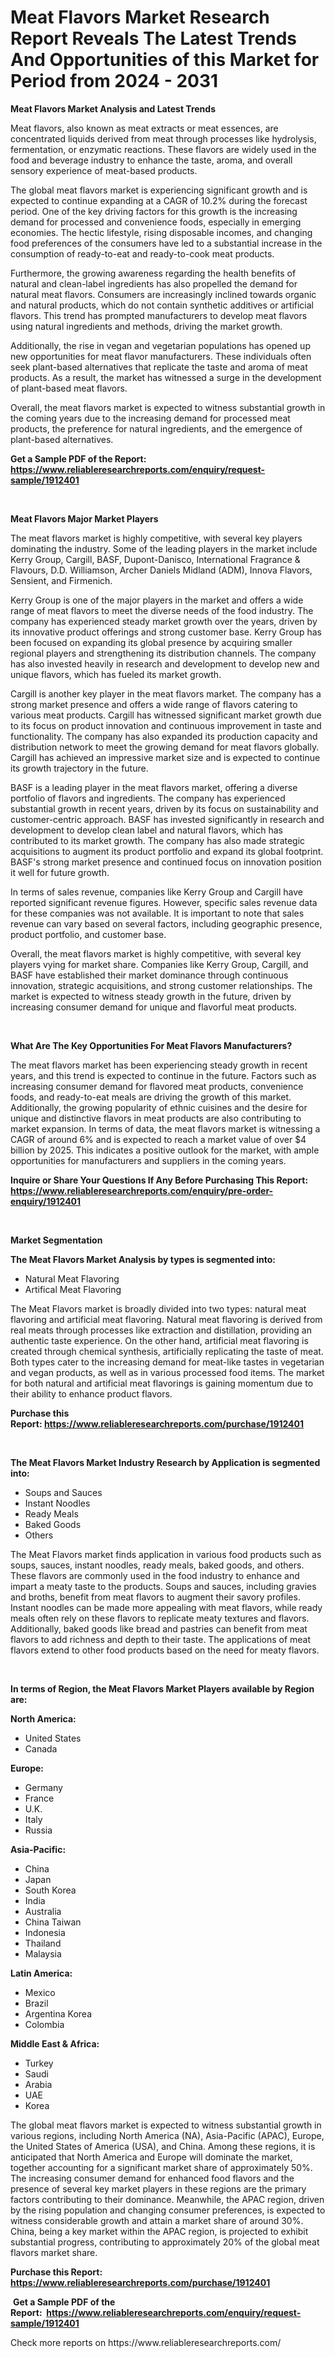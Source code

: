 <p><h1>Meat Flavors Market Research Report Reveals The Latest Trends And Opportunities of this Market for Period from 2024 - 2031</h1></p><p><strong>Meat Flavors Market Analysis and Latest Trends</strong></p>
<p><p>Meat flavors, also known as meat extracts or meat essences, are concentrated liquids derived from meat through processes like hydrolysis, fermentation, or enzymatic reactions. These flavors are widely used in the food and beverage industry to enhance the taste, aroma, and overall sensory experience of meat-based products.</p><p>The global meat flavors market is experiencing significant growth and is expected to continue expanding at a CAGR of 10.2% during the forecast period. One of the key driving factors for this growth is the increasing demand for processed and convenience foods, especially in emerging economies. The hectic lifestyle, rising disposable incomes, and changing food preferences of the consumers have led to a substantial increase in the consumption of ready-to-eat and ready-to-cook meat products.</p><p>Furthermore, the growing awareness regarding the health benefits of natural and clean-label ingredients has also propelled the demand for natural meat flavors. Consumers are increasingly inclined towards organic and natural products, which do not contain synthetic additives or artificial flavors. This trend has prompted manufacturers to develop meat flavors using natural ingredients and methods, driving the market growth.</p><p>Additionally, the rise in vegan and vegetarian populations has opened up new opportunities for meat flavor manufacturers. These individuals often seek plant-based alternatives that replicate the taste and aroma of meat products. As a result, the market has witnessed a surge in the development of plant-based meat flavors.</p><p>Overall, the meat flavors market is expected to witness substantial growth in the coming years due to the increasing demand for processed meat products, the preference for natural ingredients, and the emergence of plant-based alternatives.</p></p>
<p><strong>Get a Sample PDF of the Report:&nbsp; <a href="https://www.reliableresearchreports.com/enquiry/request-sample/1912401">https://www.reliableresearchreports.com/enquiry/request-sample/1912401</a></strong></p>
<p>&nbsp;</p>
<p><strong>Meat Flavors Major Market Players</strong></p>
<p><p>The meat flavors market is highly competitive, with several key players dominating the industry. Some of the leading players in the market include Kerry Group, Cargill, BASF, Dupont-Danisco, International Fragrance & Flavours, D.D. Williamson, Archer Daniels Midland (ADM), Innova Flavors, Sensient, and Firmenich.</p><p>Kerry Group is one of the major players in the market and offers a wide range of meat flavors to meet the diverse needs of the food industry. The company has experienced steady market growth over the years, driven by its innovative product offerings and strong customer base. Kerry Group has been focused on expanding its global presence by acquiring smaller regional players and strengthening its distribution channels. The company has also invested heavily in research and development to develop new and unique flavors, which has fueled its market growth.</p><p>Cargill is another key player in the meat flavors market. The company has a strong market presence and offers a wide range of flavors catering to various meat products. Cargill has witnessed significant market growth due to its focus on product innovation and continuous improvement in taste and functionality. The company has also expanded its production capacity and distribution network to meet the growing demand for meat flavors globally. Cargill has achieved an impressive market size and is expected to continue its growth trajectory in the future.</p><p>BASF is a leading player in the meat flavors market, offering a diverse portfolio of flavors and ingredients. The company has experienced substantial growth in recent years, driven by its focus on sustainability and customer-centric approach. BASF has invested significantly in research and development to develop clean label and natural flavors, which has contributed to its market growth. The company has also made strategic acquisitions to augment its product portfolio and expand its global footprint. BASF's strong market presence and continued focus on innovation position it well for future growth.</p><p>In terms of sales revenue, companies like Kerry Group and Cargill have reported significant revenue figures. However, specific sales revenue data for these companies was not available. It is important to note that sales revenue can vary based on several factors, including geographic presence, product portfolio, and customer base.</p><p>Overall, the meat flavors market is highly competitive, with several key players vying for market share. Companies like Kerry Group, Cargill, and BASF have established their market dominance through continuous innovation, strategic acquisitions, and strong customer relationships. The market is expected to witness steady growth in the future, driven by increasing consumer demand for unique and flavorful meat products.</p></p>
<p>&nbsp;</p>
<p><strong>What Are The Key Opportunities For Meat Flavors Manufacturers?</strong></p>
<p><p>The meat flavors market has been experiencing steady growth in recent years, and this trend is expected to continue in the future. Factors such as increasing consumer demand for flavored meat products, convenience foods, and ready-to-eat meals are driving the growth of this market. Additionally, the growing popularity of ethnic cuisines and the desire for unique and distinctive flavors in meat products are also contributing to market expansion. In terms of data, the meat flavors market is witnessing a CAGR of around 6% and is expected to reach a market value of over $4 billion by 2025. This indicates a positive outlook for the market, with ample opportunities for manufacturers and suppliers in the coming years.</p></p>
<p><strong>Inquire or Share Your Questions If Any Before Purchasing This Report: <a href="https://www.reliableresearchreports.com/enquiry/pre-order-enquiry/1912401">https://www.reliableresearchreports.com/enquiry/pre-order-enquiry/1912401</a></strong></p>
<p>&nbsp;</p>
<p><strong>Market Segmentation</strong></p>
<p><strong>The Meat Flavors Market Analysis by types is segmented into:</strong></p>
<p><ul><li>Natural Meat Flavoring</li><li>Artifical Meat Flavoring</li></ul></p>
<p><p>The Meat Flavors market is broadly divided into two types: natural meat flavoring and artificial meat flavoring. Natural meat flavoring is derived from real meats through processes like extraction and distillation, providing an authentic taste experience. On the other hand, artificial meat flavoring is created through chemical synthesis, artificially replicating the taste of meat. Both types cater to the increasing demand for meat-like tastes in vegetarian and vegan products, as well as in various processed food items. The market for both natural and artificial meat flavorings is gaining momentum due to their ability to enhance product flavors.</p></p>
<p><strong>Purchase this Report:&nbsp;<a href="https://www.reliableresearchreports.com/purchase/1912401">https://www.reliableresearchreports.com/purchase/1912401</a></strong></p>
<p>&nbsp;</p>
<p><strong>The Meat Flavors Market Industry Research by Application is segmented into:</strong></p>
<p><ul><li>Soups and Sauces</li><li>Instant Noodles</li><li>Ready Meals</li><li>Baked Goods</li><li>Others</li></ul></p>
<p><p>The Meat Flavors market finds application in various food products such as soups, sauces, instant noodles, ready meals, baked goods, and others. These flavors are commonly used in the food industry to enhance and impart a meaty taste to the products. Soups and sauces, including gravies and broths, benefit from meat flavors to augment their savory profiles. Instant noodles can be made more appealing with meat flavors, while ready meals often rely on these flavors to replicate meaty textures and flavors. Additionally, baked goods like bread and pastries can benefit from meat flavors to add richness and depth to their taste. The applications of meat flavors extend to other food products based on the need for meaty flavors.</p></p>
<p>&nbsp;</p>
<p><strong>In terms of Region, the Meat Flavors Market Players available by Region are:</strong></p>
<p>
    <p> <strong> North America: </strong>
        <ul>
            <li>United States</li>
            <li>Canada</li>
        </ul>
        </p> 
    <p> <strong> Europe: </strong>
        <ul>
            <li>Germany</li>
            <li>France</li>
            <li>U.K.</li>
            <li>Italy</li>
            <li>Russia</li>
        </ul>
        </p> 
    <p> <strong> Asia-Pacific: </strong>
        <ul>
            <li>China</li>
            <li>Japan</li>
            <li>South Korea</li>
            <li>India</li>
            <li>Australia</li>
            <li>China Taiwan</li>
            <li>Indonesia</li>
            <li>Thailand</li>
            <li>Malaysia</li>
        </ul>
        </p> 
    <p> <strong> Latin America: </strong>
        <ul>
            <li>Mexico</li>
            <li>Brazil</li>
            <li>Argentina Korea</li>
            <li>Colombia</li>
        </ul>
        </p> 
    <p> <strong> Middle East & Africa: </strong>
        <ul>
            <li>Turkey</li>
            <li>Saudi</li>
            <li>Arabia</li>
            <li>UAE</li>
            <li>Korea</li>
        </ul>
    </p>
    </p>
<p><p>The global meat flavors market is expected to witness substantial growth in various regions, including North America (NA), Asia-Pacific (APAC), Europe, the United States of America (USA), and China. Among these regions, it is anticipated that North America and Europe will dominate the market, together accounting for a significant market share of approximately 50%. The increasing consumer demand for enhanced food flavors and the presence of several key market players in these regions are the primary factors contributing to their dominance. Meanwhile, the APAC region, driven by the rising population and changing consumer preferences, is expected to witness considerable growth and attain a market share of around 30%. China, being a key market within the APAC region, is projected to exhibit substantial progress, contributing to approximately 20% of the global meat flavors market share.</p></p>
<p><strong>Purchase this Report: <a href="https://www.reliableresearchreports.com/purchase/1912401">https://www.reliableresearchreports.com/purchase/1912401</a></strong></p>
<p>&nbsp;<strong>Get a Sample PDF of the Report:&nbsp;&nbsp;<a href="https://www.reliableresearchreports.com/enquiry/request-sample/1912401">https://www.reliableresearchreports.com/enquiry/request-sample/1912401</a></strong></p>
<p><strong></strong></p>
<p>Check more reports on https://www.reliableresearchreports.com/</p>